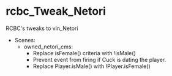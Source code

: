 # rcbc\_Tweak\_Netori
RCBC's tweaks to vin\_Netori

* Scenes:
  * owned\_netori\_cms:
    * Replace isFemale() criteria with !isMale()
    * Prevent event from firing if Cuck is dating the player.
    * Replace Player.isMale() with !Player.isFemale()
